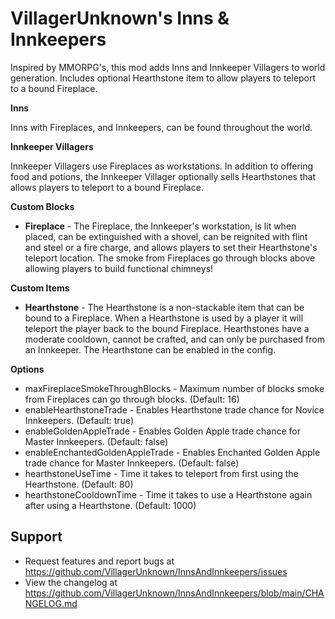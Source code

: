 # VillagerUnknown's Inns & Innkeepers

Inspired by MMORPG's, this mod adds Inns and Innkeeper Villagers to world generation. 
Includes optional Hearthstone item to allow players to teleport to a bound Fireplace.

**Inns**

Inns with Fireplaces, and Innkeepers, can be found throughout the world.

**Innkeeper Villagers**

Innkeeper Villagers use Fireplaces as workstations. 
In addition to offering food and potions, the Innkeeper Villager optionally sells Hearthstones that allows players to teleport to a bound Fireplace. 

**Custom Blocks**

* **Fireplace** - The Fireplace, the Innkeeper's workstation, is lit when placed, 
can be extinguished with a shovel, can be reignited with flint and steel or a fire charge, 
and allows players to set their Hearthstone's teleport location. 
The smoke from Fireplaces go through blocks above allowing players to build functional chimneys!

**Custom Items**

* **Hearthstone** - The Hearthstone is a non-stackable item that can be bound to a Fireplace. 
When a Hearthstone is used by a player it will teleport the player back to the bound Fireplace. 
Hearthstones have a moderate cooldown, cannot be crafted, and can only be purchased from an Innkeeper. 
The Hearthstone can be enabled in the config.

**Options**

* maxFireplaceSmokeThroughBlocks - Maximum number of blocks smoke from Fireplaces can go through blocks. (Default: 16)
* enableHearthstoneTrade - Enables Hearthstone trade chance for Novice Innkeepers. (Default: true)
* enableGoldenAppleTrade - Enables Golden Apple trade chance for Master Innkeepers. (Default: false)
* enableEnchantedGoldenAppleTrade - Enables Enchanted Golden Apple trade chance for Master Innkeepers. (Default: false)
* hearthstoneUseTime - Time it takes to teleport from first using the Hearthstone. (Default: 80)
* hearthstoneCooldownTime - Time it takes to use a Hearthstone again after using a Hearthstone. (Default: 1000)

## Support

* Request features and report bugs at https://github.com/VillagerUnknown/InnsAndInnkeepers/issues
* View the changelog at https://github.com/VillagerUnknown/InnsAndInnkeepers/blob/main/CHANGELOG.md